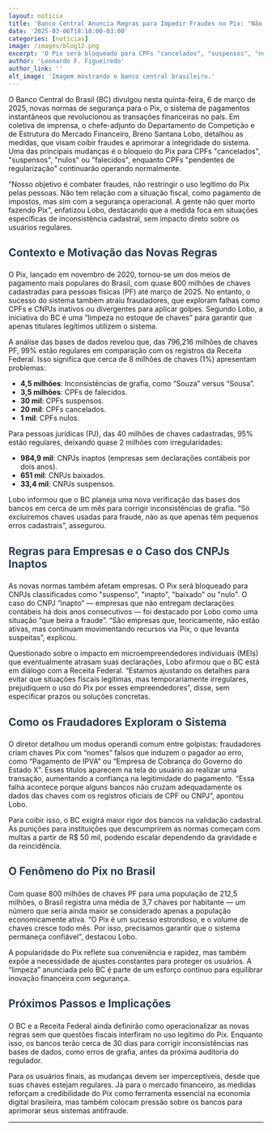 ```yaml
---
layout: noticia
title: 'Banco Central Anuncia Regras para Impedir Fraudes no Pix: "Não Queremos Mortos Fazendo Transações'
date: '2025-03-06T18:10:00-03:00'
categories: [notícias]
image: /images/blog12.png
excerpt: 'O Pix será bloqueado para CPFs "cancelados", "suspensos", "nulos" ou "falecidos", mas funcionará normalmente para CPFs "pendentes de regularização", diz o Banco Central.'
author: 'Leonardo F. Figueiredo'
author_link: ''
alt_image: 'Imagem mostrando o banco central brasileiro.'
---
```


O Banco Central do Brasil (BC) divulgou nesta quinta-feira, 6 de março de 2025, novas normas de segurança para o Pix, o sistema de pagamentos instantâneos que revolucionou as transações financeiras no país. Em coletiva de imprensa, o chefe-adjunto do Departamento de Competição e de Estrutura do Mercado Financeiro, Breno Santana Lobo, detalhou as medidas, que visam coibir fraudes e aprimorar a integridade do sistema. Uma das principais mudanças é o <span class="highlight">bloqueio do Pix para CPFs "cancelados", "suspensos", "nulos" ou "falecidos"</span>, enquanto CPFs "pendentes de regularização" continuarão operando normalmente.

“Nosso objetivo é combater fraudes, não restringir o uso legítimo do Pix pelas pessoas. Não tem relação com a situação fiscal, como pagamento de impostos, mas sim com a segurança operacional. <span class="highlight">A gente não quer morto fazendo Pix</span>”, enfatizou Lobo, destacando que a medida foca em situações específicas de inconsistência cadastral, sem impacto direto sobre os usuários regulares.

## Contexto e Motivação das Novas Regras

O Pix, lançado em novembro de 2020, tornou-se um dos meios de pagamento mais populares do Brasil, com <span class="highlight">quase 800 milhões de chaves cadastradas</span> para pessoas físicas (PF) até março de 2025. No entanto, o sucesso do sistema também atraiu fraudadores, que exploram falhas como CPFs e CNPJs inativos ou divergentes para aplicar golpes. Segundo Lobo, a iniciativa do BC é uma “limpeza no estoque de chaves” para garantir que apenas titulares legítimos utilizem o sistema.

A análise das bases de dados revelou que, das 796,216 milhões de chaves PF, <span class="highlight">99%</span> estão regulares em comparação com os registros da Receita Federal. Isso significa que cerca de 8 milhões de chaves (1%) apresentam problemas:

- **4,5 milhões**: Inconsistências de grafia, como “Souza” versus “Sousa”.
- **3,5 milhões**: CPFs de falecidos.
- **30 mil**: CPFs suspensos.
- **20 mil**: CPFs cancelados.
- **1 mil**: CPFs nulos.

Para pessoas jurídicas (PJ), das 40 milhões de chaves cadastradas, 95% estão regulares, deixando quase 2 milhões com irregularidades:

- **984,9 mil**: CNPJs inaptos (empresas sem declarações contábeis por dois anos).
- **651 mil**: CNPJs baixados.
- **33,4 mil**: CNPJs suspensos.

Lobo informou que o BC planeja uma nova verificação das bases dos bancos em cerca de um mês para corrigir inconsistências de grafia. “<span class="highlight">Só excluiremos chaves usadas para fraude</span>, não as que apenas têm pequenos erros cadastrais”, assegurou.

## Regras para Empresas e o Caso dos CNPJs Inaptos

As novas normas também afetam empresas. O Pix será bloqueado para CNPJs classificados como <span class="highlight">"suspenso", "inapto", "baixado" ou "nulo"</span>. O caso do CNPJ “inapto” — empresas que não entregam declarações contábeis há dois anos consecutivos — foi destacado por Lobo como uma situação “que beira a fraude”. “São empresas que, teoricamente, não estão ativas, mas continuam movimentando recursos via Pix, o que levanta suspeitas”, explicou.

Questionado sobre o impacto em microempreendedores individuais (MEIs) que eventualmente atrasam suas declarações, Lobo afirmou que o BC está em diálogo com a Receita Federal. “Estamos ajustando os detalhes para evitar que situações fiscais legítimas, mas temporariamente irregulares, prejudiquem o uso do Pix por esses empreendedores”, disse, sem especificar prazos ou soluções concretas.

## Como os Fraudadores Exploram o Sistema

O diretor detalhou um modus operandi comum entre golpistas: fraudadores criam chaves Pix com “nomes” falsos que induzem o pagador ao erro, como “Pagamento de IPVA” ou “Empresa de Cobrança do Governo do Estado X”. Esses títulos aparecem na tela do usuário ao realizar uma transação, aumentando a confiança na legitimidade do pagamento. “Essa falha acontece porque alguns bancos não cruzam adequadamente os dados das chaves com os registros oficiais de CPF ou CNPJ”, apontou Lobo.

Para coibir isso, o BC exigirá maior rigor dos bancos na validação cadastral. As punições para instituições que descumprirem as normas começam com multas a partir de <span class="highlight">R$ 50 mil</span>, podendo escalar dependendo da gravidade e da reincidência.

## O Fenômeno do Pix no Brasil

Com quase 800 milhões de chaves PF para uma população de 212,5 milhões, o Brasil registra uma média de <span class="highlight">3,7 chaves por habitante</span> — um número que seria ainda maior se considerado apenas a população economicamente ativa. “O Pix é um sucesso estrondoso, e o volume de chaves cresce todo mês. Por isso, precisamos garantir que o sistema permaneça confiável”, destacou Lobo.

A popularidade do Pix reflete sua conveniência e rapidez, mas também expõe a necessidade de ajustes constantes para proteger os usuários. A “limpeza” anunciada pelo BC é parte de um esforço contínuo para equilibrar inovação financeira com segurança.

## Próximos Passos e Implicações

O BC e a Receita Federal ainda definirão como operacionalizar as novas regras sem que questões fiscais interfiram no uso legítimo do Pix. Enquanto isso, os bancos terão cerca de 30 dias para corrigir inconsistências nas bases de dados, como erros de grafia, antes da próxima auditoria do regulador.

Para os usuários finais, as mudanças devem ser imperceptíveis, desde que suas chaves estejam regulares. Já para o mercado financeiro, as medidas reforçam a credibilidade do Pix como ferramenta essencial na economia digital brasileira, mas também colocam pressão sobre os bancos para aprimorar seus sistemas antifraude.

---

<style>

h1, h2 {
    color: #2c3e50;
    padding-bottom: 5px;
}
</style>
